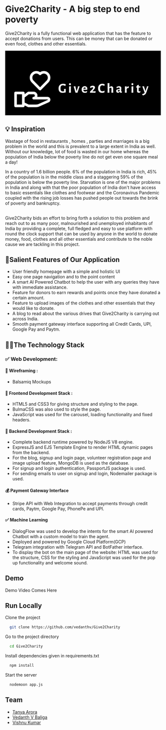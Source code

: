 
# Give2Charity - A big step to end poverty

Give2Charity is a fully functional web application that has the feature to accept donations from users. This can be money that can be donated or even food, clothes and other essentials.

![Logo](G2C.png)

## 💡 Inspiration

<p>Wastage of food in restaurants , homes , parties and marriages is a big problem in the world and this is prevalent to a large extent in India as well.
Without our knowledge, lot of food is wasted in our home whereas the population of India below the poverty line do not get even one square meal a day!</p>
In a country of 1.6 billion people. 6% of the population in India is rich, 45% of the population is in the middle class and a staggering 59% of the population is below the poverty line.
Starvation is one of the major problems in India and along with that the poor population of India don't have access to basic essentials like clothes and footwear and the Coronavirus Pandemic coupled with the rising job losses has pushed people out towards the brink of poverty and bankruptcy.<br><br>

Give2Charity bids an effort to bring forth a solution to this problem and reach out to as many poor, malnourished and unemployed inhabitants of India by providing a complete, full fledged and easy to use platform with round the clock support that can be used by anyone in the world to donate money, food, clothes and all other essentials and contribute to the noble cause we are tackling in this project.

## 📍Salient Features of Our Application
- User friendly homepage with a simple and holistic UI
- Easy one page navigation and to the point content
- A smart AI Powered Chatbot to help the user with any queries they have with immediate assistance.
- Feature for donors to earn rewards and points once they have donated a certain amount.
- Feature to upload images of the clothes and other essentials that they would like to donate.
- A blog to read about the various drives that Give2Charity is carrying out across India.
- Smooth payment gateway interface supporting all Credit Cards, UPI, Google Pay and Paytm.

## 👩‍💻The Technology Stack
### ✅ Web Development:
#### 📍 Wireframing : 
- Balsamiq Mockups

#### 📍 Frontend Development Stack : 
- HTML5 and CSS3 for giving structure and styling to the page. 
- BulmaCSS was also used to style the page. 
- JavaScript was used for the carousel, loading functionality and fixed headers.

#### 📍 Backend Development Stack : 
- Complete backend runtime powered by NodeJS V8 engine.
- ExpressJS and EJS Template Engine to render HTML dynamic pages from the backend.
- For the blog, signup and login page, volunteer registration page and image upload feature, MongoDB is used as the database.
- For signup and login authentication, PassportJS package is used.
- For sending emails to user on signup and login, Nodemailer package is used.

#### 💰 Payment Gateway Interface
- Stripe API with Web Integration to accept payments through credit cards, Paytm, Google Pay, PhonePe and UPI.

#### ✅ Machine Learning
- DialogFlow was used to develop the intents for the smart AI powered Chatbot with a custom model to train the agent.
- Deployed and powered by Google Cloud Platform(GCP)
- Telegram integration with Telegram API and BotFather interface.
- To display the bot on the main page of the website: HTML was used for the structure, CSS for the styling and JavaScript was used for the pop up functionality and welcome sound. 

## Demo
Demo Video Comes Here

## Run Locally

Clone the project

```bash
  git clone https://github.com/vedanthv/Give2Charity
```

Go to the project directory

```bash
  cd Give2Charity
```

Install dependencies given in requirements.txt

```bash
  npm install
```

Start the server

```bash
  nodemoon app.js
```

## Team

- [Tanya Arora](https://www.linkedin.com/in/tanya-arora-916baa202/)
- [Vedanth V Baliga](https://www.linkedin.com/in/vedanthbaliga/)
- [Vishnu Kumar](https://www.linkedin.com/in/vishnu-kumar-98b33a205/)

  

